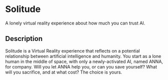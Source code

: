 # Solitude
A lonely virtual reality experience about how much you can trust AI.

## Description
Solitude is a Virtual Reality experience that reflects on a potential relationship between artificial intelligence and humanity. 
You start as a lone human in the middle of space, with only a newly-activated AI, named ANNA, for company. 
Will you let ANNA help you, or can you save yourself? What will you sacrifice, and at what cost? 
The choice is yours.
